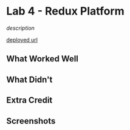 # Lab 4 - Redux Platform

*description*

[deployed url](http://url-if-deployed-here)

## What Worked Well

## What Didn't

## Extra Credit

## Screenshots
